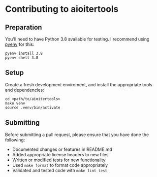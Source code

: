 # Contributing to aioitertools

## Preparation

You'll need to have Python 3.8 available for testing.
I recommend using [pyenv](https://github.com/pyenv/pyenv) for this:

```shell
pyenv install 3.8
pyenv shell 3.8
```

## Setup

Create a fresh development enviroment, and install the
appropriate tools and dependencies:

```shell
cd <path/to/aioitertools>
make venv
source .venv/bin/activate
```

## Submitting

Before submitting a pull request, please ensure
that you have done the following:

* Documented changes or features in README.md
* Added appropriate license headers to new files
* Written or modified tests for new functionality
* Used `make format` to format code appropriately
* Validated and tested code with `make lint test`

